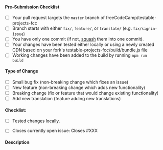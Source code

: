 <!-- freeCodeCamp Testable Projects Pull Request Template -->

<!-- IMPORTANT: PRs against this repo should follow the general guidelines laid out for FCC's main repo as well as the guidlines specific to this repo -->
<!-- Please review https://github.com/freeCodeCamp/freeCodeCamp/blob/staging/CONTRIBUTING.md && https://github.com/freeCodeCamp/testable-projects-fcc/blob/master/CONTRIBUTING.md for detailed contributing guidelines -->
<!-- Help with PRs can be found at https://gitter.im/FreeCodeCamp/Contributors -->
<!-- Make sure that your PR is not a duplicate -->

#### Pre-Submission Checklist
<!-- Go over all points below, and after creating the PR, tick all the checkboxes that apply. -->
<!-- All points should be verified, otherwise, read the CONTRIBUTING guidelines from above-->
<!-- If you're unsure about any of these, don't hesitate to ask. We're here to help! -->

- [ ] Your pull request targets the `master` branch of freeCodeCamp/testable-projects-fcc
- [ ] Branch starts with either `fix/`, `feature/`, or `translate/` (e.g. `fix/signin-issue`)
- [ ] You have only one commit (if not, [squash](http://forum.freecodecamp.com/t/how-to-squash-multiple-commits-into-one-with-git/13231) them into one commit).
- [ ] Your changes have been tested either locally or using a newly created CDN based on your fork's testable-projects-fcc/build/bundle.js file
- [ ] Working changes have been added to the build by running `npm run build`

#### Type of Change
<!-- What type of change does your code introduce? After creating the PR, tick the checkboxes that apply. -->

- [ ] Small bug fix (non-breaking change which fixes an issue)
- [ ] New feature (non-breaking change which adds new functionality)
- [ ] Breaking change (fix or feature that would change existing functionality)
- [ ] Add new translation (feature adding new translations)

#### Checklist:
<!-- Go over all points below, and after creating the PR, tick the checkboxes that apply. -->
<!-- If you're unsure about any of these, don't hesitate to ask in the Help Contributors room linked above. We're here to help! -->

- [ ] Tested changes locally.
<!-- replace XXX with an issue # -->
- [ ] Closes currently open issue: Closes #XXX

#### Description
<!-- Describe your changes in detail -->
